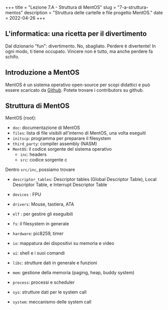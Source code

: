 +++
title = "Lezione 7.A - Struttura di MentOS"
slug = "7-a-struttura-mentos"
description = "Struttura delle cartelle e file progetto MentOS."
date = 2022-04-26
+++

## L'informatica: una ricetta per il divertimento

Dal dizionario "fun": divertimento. No, sbagliato. Perdere è divertente! In ogni modo, ti tiene occupato. Vincere non è tutto, ma anche perdere fa schifo.

## Introduzione a MentOS

MentOS è un sistema operativo open-source per scopi didattici e può essere scaricato da [Github](https://github.com/mentos-team/). Potete trovare i contributors su github.

## Struttura di MentOS

MentOS (root):
* `doc`: documentazione di MentOS
* `files`: lista di file visibili all'interno di MentOS, una volta eseguiti
* `initscp`: programma per preparare il filesystem
* `third_party`: compiler assembly (NASM)
* `MentOS`: il codice sorgente del sistema operativo
	* `inc`: headers
	* `src`: codice sorgente c

Dentro `src/inc`, possiamo trovare
* `descriptor_tables`: Descriptor tables (Global Descriptor Table), Local Descriptor Table, e Interrupt Descriptor Table
* `devices` : FPU
* `drivers`: Mouse, tastiera, ATA
* `elf` : per gestire gli eseguibili
* `fs`: il filesystem in generale
* `hardware`: pic8259, timer
* `io`: mappatura dei dispositivi su memoria e video
* `ui`: shell e i suoi comandi

* `libc`: strutture dati in generale e funzioni
* `mem`: gestione della memoria (paging, heap, buddy system)
* `process`: processi e scheduler
* `sys`: strutture dati per le system call
* `system`: meccanismo delle system call